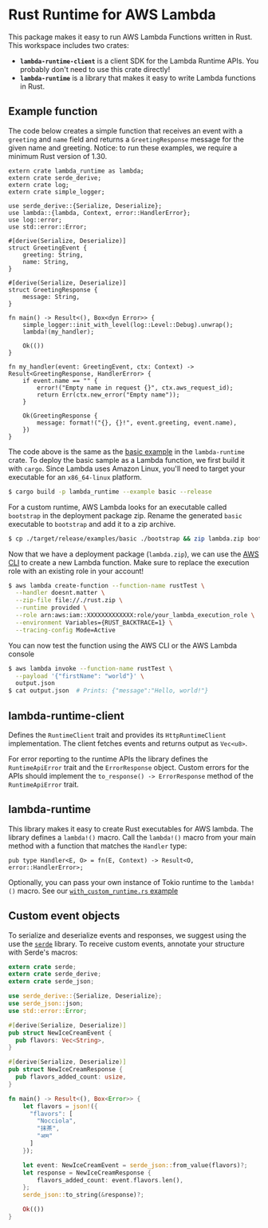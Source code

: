 # Rust Runtime for AWS Lambda

This package makes it easy to run AWS Lambda Functions written in Rust. This workspace includes two crates:

* **`lambda-runtime-client`** is a client SDK for the Lambda Runtime APIs. You probably don't need to use this crate directly!
* **`lambda-runtime`** is a library that makes it easy to write Lambda functions in Rust.

## Example function

The code below creates a simple function that receives an event with a `greeting` and `name` field and returns a `GreetingResponse` message for the given name and greeting. Notice: to run these examples, we require a minimum Rust version of 1.30.

```rust,no_run
extern crate lambda_runtime as lambda;
extern crate serde_derive;
extern crate log;
extern crate simple_logger;

use serde_derive::{Serialize, Deserialize};
use lambda::{lambda, Context, error::HandlerError};
use log::error;
use std::error::Error;

#[derive(Serialize, Deserialize)]
struct GreetingEvent {
    greeting: String,
    name: String,
}

#[derive(Serialize, Deserialize)]
struct GreetingResponse {
    message: String,
}

fn main() -> Result<(), Box<dyn Error>> {
    simple_logger::init_with_level(log::Level::Debug).unwrap();
    lambda!(my_handler);

    Ok(())
}

fn my_handler(event: GreetingEvent, ctx: Context) -> Result<GreetingResponse, HandlerError> {
    if event.name == "" {
        error!("Empty name in request {}", ctx.aws_request_id);
        return Err(ctx.new_error("Empty name"));
    }

    Ok(GreetingResponse {
        message: format!("{}, {}!", event.greeting, event.name),
    })
}
```

The code above is the same as the [basic example](https://github.com/awslabs/aws-lambda-rust-runtime/tree/master/lambda-runtime/examples/basic.rs) in the `lambda-runtime` crate. To deploy the basic sample as a Lambda function, we first build it with `cargo`. Since Lambda uses Amazon Linux, you'll need to target your executable for an `x86_64-linux` platform.

```bash
$ cargo build -p lambda_runtime --example basic --release
```

For a custom runtime, AWS Lambda looks for an executable called `bootstrap` in the deployment package zip. Rename the generated `basic` executable to `bootstrap` and add it to a zip archive.

```bash
$ cp ./target/release/examples/basic ./bootstrap && zip lambda.zip bootstrap && rm bootstrap
```

Now that we have a deployment package (`lambda.zip`), we can use the [AWS CLI](https://aws.amazon.com/cli/) to create a new Lambda function. Make sure to replace the execution role with an existing role in your account!

```bash
$ aws lambda create-function --function-name rustTest \
  --handler doesnt.matter \
  --zip-file file://./rust.zip \
  --runtime provided \
  --role arn:aws:iam::XXXXXXXXXXXXX:role/your_lambda_execution_role \
  --environment Variables={RUST_BACKTRACE=1} \
  --tracing-config Mode=Active
```

You can now test the function using the AWS CLI or the AWS Lambda console

```bash
$ aws lambda invoke --function-name rustTest \
  --payload '{"firstName": "world"}' \
  output.json
$ cat output.json  # Prints: {"message":"Hello, world!"}
```

## lambda-runtime-client

Defines the `RuntimeClient` trait and provides its `HttpRuntimeClient` implementation. The client fetches events and returns output as `Vec<u8>`. 

For error reporting to the runtime APIs the library defines the `RuntimeApiError` trait and the `ErrorResponse` object. Custom errors for the APIs should implement the `to_response() -> ErrorResponse` method of the `RuntimeApiError` trait.

## lambda-runtime

This library makes it easy to create Rust executables for AWS lambda. The library defines a `lambda!()` macro. Call the `lambda!()` macro from your main method with a function that matches the `Handler` type:

```rust,ignore
pub type Handler<E, O> = fn(E, Context) -> Result<O, error::HandlerError>;
```

Optionally, you can pass your own instance of Tokio runtime to the `lambda!()` macro. See our [`with_custom_runtime.rs` example](https://github.com/awslabs/aws-lambda-rust-runtime/tree/master/lambda-runtime/examples/with_custom_runtime.rs)

## Custom event objects

To serialize and deserialize events and responses, we suggest using the use the [`serde`](https://github.com/serde-rs/serde) library. To receive custom events, annotate your structure with Serde's macros:

```rust
extern crate serde;
extern crate serde_derive;
extern crate serde_json;

use serde_derive::{Serialize, Deserialize};
use serde_json::json;
use std::error::Error;

#[derive(Serialize, Deserialize)]
pub struct NewIceCreamEvent {
  pub flavors: Vec<String>,
}

#[derive(Serialize, Deserialize)]
pub struct NewIceCreamResponse {
  pub flavors_added_count: usize,
}

fn main() -> Result<(), Box<Error>> {
    let flavors = json!({
      "flavors": [
        "Nocciola",
        "抹茶",
        "आम"
      ]
    });

    let event: NewIceCreamEvent = serde_json::from_value(flavors)?;
    let response = NewIceCreamResponse {
        flavors_added_count: event.flavors.len(),
    };
    serde_json::to_string(&response)?;

    Ok(())
}
```
